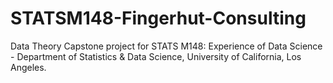 # STATSM148-Fingerhut-Consulting
 
Data Theory Capstone project for STATS M148: Experience of Data Science - Department of Statistics & Data Science, University of California, Los Angeles.

